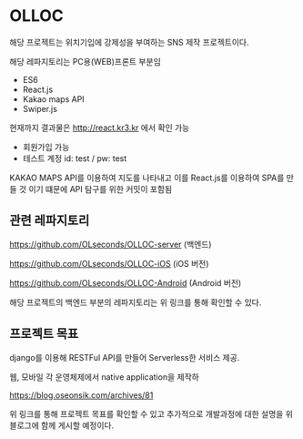 # OLLOC
해당 프로젝트는 위치기입에 강제성을 부여하는 SNS 제작 프로젝트이다.

해당 레파지토리는 PC용(WEB)프론트 부분임
- ES6
- React.js
- Kakao maps API
- Swiper.js

현재까지 결과물은 http://react.kr3.kr 에서 확인 가능
- 회원가입 가능
- 테스트 계정 id: test / pw: test


KAKAO MAPS API를 이용하여 지도를 나타내고 이를 React.js를 이용하여 SPA를 만들 것 이기 떄문에 API 탐구를 위한 커밋이 포함됨

## 관련 레파지토리
https://github.com/OLseconds/OLLOC-server (백엔드)

https://github.com/OLseconds/OLLOC-iOS (iOS 버전)

https://github.com/OLseconds/OLLOC-Android (Android 버전)

해당 프로젝트의 백엔드 부분의 레파지토리는 위 링크를 통해 확인할 수 있다.

## 프로젝트 목표
django를 이용해 RESTFul API를 만들어 Serverless한 서비스 제공.

웹, 모바일 각 운영체제에서 native application을 제작하

https://blog.oseonsik.com/archives/81

위 링크를 통해 프로젝트 목표를 확인할 수 있고 추가적으로 개발과정에 대한 설명을 위 블로그에 함께 게시할 예정이다.

